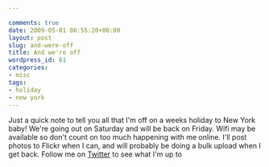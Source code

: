 ```yaml
---

comments: true
date: 2009-05-01 06:55:20+00:00
layout: post
slug: and-were-off
title: And we're off
wordpress_id: 61
categories:
- misc
tags:
- holiday
- new york
---
```


Just a quick note to tell you all that I'm off on a weeks holiday to New York baby! We're going out on Saturday and will be back on Friday. Wifi may be available so don't count on too much happening with me online. I'll post photos to Flickr when I can, and will probably be doing a bulk upload when I get back. Follow me on [Twitter](http://twitter.com/domster) to see what I'm up to
